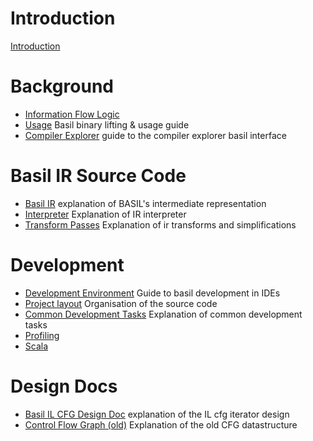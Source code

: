 # Introduction

[Introduction](readme.md)

# Background

- [Information Flow Logic](infoflow-logic.md)  
- [Usage](usage.md) Basil binary lifting & usage guide
- [Compiler Explorer](compiler-explorer.md) guide to the compiler explorer basil interface

# Basil IR Source Code 

- [Basil IR](development/basil-ir.md) explanation of BASIL's intermediate representation
- [Interpreter](development/interpreter.md) Explanation of IR interpreter
- [Transform Passes](development/transforms.md) Explanation of ir transforms and simplifications

# Development

- [Development Environment](development/editor-setup.md) Guide to basil development in IDEs 
- [Project layout](development/project-layout.md) Organisation of the source code
- [Common Development Tasks](development/readme.md) Explanation of common development tasks
- [Profiling](development/profiling.md)
- [Scala](development/scala.md)

# Design Docs

- [Basil IL CFG Design Doc](il-cfg.md) explanation of the IL cfg iterator design
- [Control Flow Graph (old)](development/cfg.md) Explanation of the old CFG datastructure 

